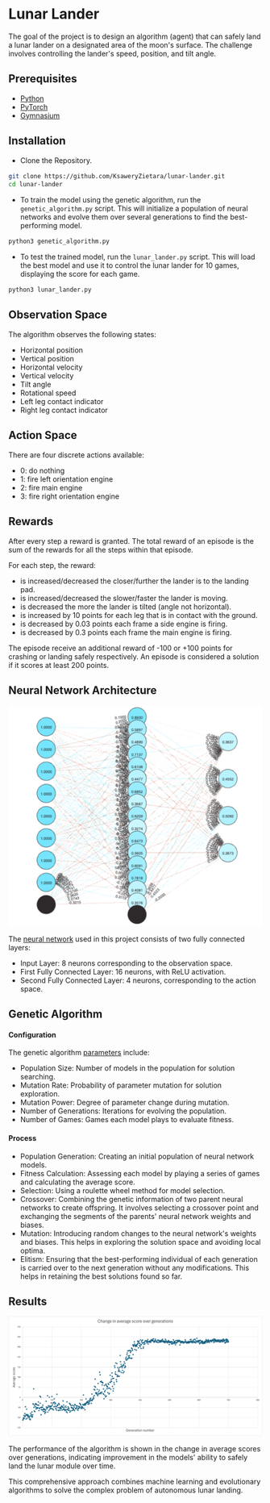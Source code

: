 # Lunar Lander

The goal of the project is to design an algorithm (agent) that can safely land a lunar lander on a designated area of the moon's surface. The challenge involves controlling the lander's speed, position, and tilt angle​​.

## Prerequisites

- [Python](https://www.python.org/)
- [PyTorch](https://pytorch.org/)
- [Gymnasium](https://gymnasium.farama.org/)

## Installation

- Clone the Repository.
```bash
git clone https://github.com/KsaweryZietara/lunar-lander.git
cd lunar-lander
```

- To train the model using the genetic algorithm, run the `genetic_algorithm.py` script. This will initialize a population of neural networks and evolve them over several generations to find the best-performing model.
```bash
python3 genetic_algorithm.py
```

- To test the trained model, run the `lunar_lander.py` script. This will load the best model and use it to control the lunar lander for 10 games, displaying the score for each game.
```bash
python3 lunar_lander.py
```

## Observation Space

The algorithm observes the following states:
- Horizontal position
- Vertical position
- Horizontal velocity
- Vertical velocity
- Tilt angle
- Rotational speed
- Left leg contact indicator
- Right leg contact indicator​​

## Action Space

There are four discrete actions available:
- 0: do nothing
- 1: fire left orientation engine
- 2: fire main engine
- 3: fire right orientation engine

## Rewards
After every step a reward is granted. The total reward of an episode is the sum of the rewards for all the steps within that episode.

For each step, the reward:
- is increased/decreased the closer/further the lander is to the landing pad.
- is increased/decreased the slower/faster the lander is moving.
- is decreased the more the lander is tilted (angle not horizontal).
- is increased by 10 points for each leg that is in contact with the ground.
- is decreased by 0.03 points each frame a side engine is firing.
- is decreased by 0.3 points each frame the main engine is firing.

The episode receive an additional reward of -100 or +100 points for crashing or landing safely respectively. An episode is considered a solution if it scores at least 200 points.

## Neural Network Architecture

![](https://github.com/KsaweryZietara/lunar-lander/blob/main/assets/neural_network.png)

The [neural network](https://github.com/KsaweryZietara/lunar-lander/blob/main/neural_network.py#L4) used in this project consists of two fully connected layers:
- Input Layer: 8 neurons corresponding to the observation space.
- First Fully Connected Layer: 16 neurons, with ReLU activation.
- Second Fully Connected Layer: 4 neurons, corresponding to the action space.

## Genetic Algorithm

#### Configuration

The genetic algorithm [parameters](https://github.com/KsaweryZietara/lunar-lander/blob/main/genetic_algorithm.py#L7) include:
- Population Size: Number of models in the population for solution searching.
- Mutation Rate: Probability of parameter mutation for solution exploration.
- Mutation Power: Degree of parameter change during mutation.
- Number of Generations: Iterations for evolving the population.
- Number of Games: Games each model plays to evaluate fitness​​.

#### Process

- Population Generation: Creating an initial population of neural network models.
- Fitness Calculation: Assessing each model by playing a series of games and calculating the average score.
- Selection: Using a roulette wheel method for model selection.
- Crossover: Combining the genetic information of two parent neural networks to create offspring. It involves selecting a crossover point and exchanging the segments of the parents' neural network weights and biases. 
- Mutation: Introducing random changes to the neural network's weights and biases. This helps in exploring the solution space and avoiding local optima.
- Elitism: Ensuring that the best-performing individual of each generation is carried over to the next generation without any modifications. This helps in retaining the best solutions found so far.

## Results

![](https://github.com/KsaweryZietara/lunar-lander/blob/main/assets/chart.png)

The performance of the algorithm is shown in the change in average scores over generations, indicating improvement in the models' ability to safely land the lunar module over time​​.

This comprehensive approach combines machine learning and evolutionary algorithms to solve the complex problem of autonomous lunar landing.
